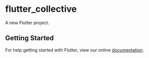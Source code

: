 # flutter_collective

A new Flutter project.

## Getting Started

For help getting started with Flutter, view our online
[documentation](https://flutter.io/).
